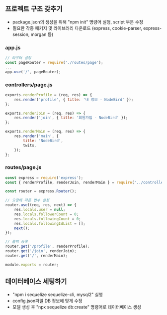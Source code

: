 ## 프로젝트 구조 갖추기
- package.json의 생성을 위해 "npm init" 명령어 실행, script 부분 수정
- 필요한 각종 패키지 및 라이브러리 다운로드 (express, cookie-parser, express-session, morgan 등)

### app.js
```js
// 라우터 설정
const pageRouter = require('./routes/page');
...
app.use('/', pageRouter);
```

### controllers/page.js
```js
exports.renderProfile = (req, res) => {
    res.render('profile', { title: '내 정보 - NodeBird' });
};

exports.renderJoin = (req, res) => {
    res.render('join', { title: '회원가입 - NodeBird' });
};

exports.renderMain = (req, res) => {
    res.render('main', {
        title: 'NodeBird',
        twits,
    });
};
```
### routes/page.js
```js
const express = require('express');
const { renderProfile, renderJoin, renderMain } = require('../controllers/page');

const router = express.Router();

// 요청에 따른 변수 설정
router.use((req, res, next) => {
    res.locals.user = null;
    res.locals.followerCount = 0;
    res.locals.followingCount = 0;
    res.locals.followingIdList = [];
    next();
});

// 콜백 등록
router.get('/profile', renderProfile);
router.get('/join', renderJoin);
router.get('/', renderMain);

module.exports = router;
```
## 데이터베이스 세팅하기
- "npm i sequelize sequelize-cli, mysql2" 실행
- config.json파일 DB 정보에 맞게 수정
- 모델 생성 후 "npx sequelize db:create" 명령어로 데이터베이스 생성
